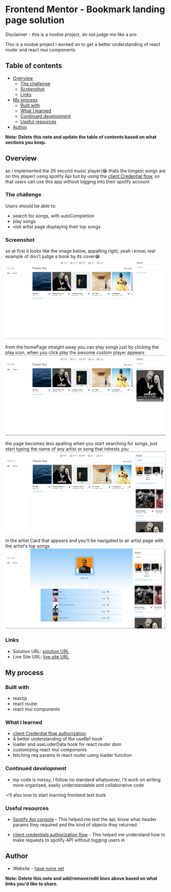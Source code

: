 # Frontend Mentor - Bookmark landing page solution

Disclaimer - this is a noobie project, do not judge me like a pro

This is a noobie project i worked on to get a better understanding of react router and react mui components

## Table of contents

- [Overview](#overview)
  - [The challenge](#the-challenge)
  - [Screenshot](#screenshot)
  - [Links](#links)
- [My process](#my-process)
  - [Built with](#built-with)
  - [What I learned](#what-i-learned)
  - [Continued development](#continued-development)
  - [Useful resources](#useful-resources)
- [Author](#author)


**Note: Delete this note and update the table of contents based on what sections you keep.**

## Overview
so i implemented the 26 second music player(😂 thats the longest songs are on this player) using spotify Api but by using the [client Credential flow](https://developer.spotify.com/documentation/general/guides/authorization/client-credentials/), so that users can use this app without logging into their spotify account

### The challenge


Users should be able to:

- search for songs, with autoCompletion
- play songs
- visit artist page displaying their top songs

### Screenshot
so at first it looks like the image below, appalling right, yeah i know, real example of don't judge a book by its cover😂 
![](./src/Musik/homePage.PNG)

from the homePage straight away you can play songs just by clicking the play icon,
when you click play the awsome custom player appears
![](./src/Musik/homePage1.PNG)

the page becomes less apalling when you start searching for songs, just start typing the name of any artist or song that intrests you
![](./src/Musik/homePageSearch.PNG)

in the artist Card that appears and you'll be navigated to an artist page with the artist's top songs
![](./src/Musik/ArtistPage.PNG)


### Links

- Solution URL: [solution URL](https://github.com/OVIfy/frontend-mentor-bookmark-landing-page)
- Live Site URL: [live site URL](https://stunning-tartufo-38939c.netlify.app/)

## My process

### Built with
- reactjs
- react router
- react mui components

### What I learned
- [client Credential flow  authorization](https://developer.spotify.com/documentation/general/guides/authorization/client-credentials/)
- A better understanding of the useRef hook
- loader and useLoderData hook for react router dom
- customizing react mui components
- fetching req params in react router using loader function

### Continued development
- my code is messy, i follow no standard whatsoever, i'll work on writing more organized, easily understandable and collaborative code

-i'll also love to start learning frontend test tools

### Useful resources

- [Spotify Api console](https://developer.spotify.com/console/) - This helped me test the api, know what header params they required and the kind of objects they returned

-   [client credentials authorization flow](https://developer.spotify.com/documentation/general/guides/authorization/client-credentials/) - This helped me understand how to make requests to spotify API without logging users in

## Author

- Website - [have none yet](https://www.your-site.com)

**Note: Delete this note and add/remove/edit lines above based on what links you'd like to share.**

